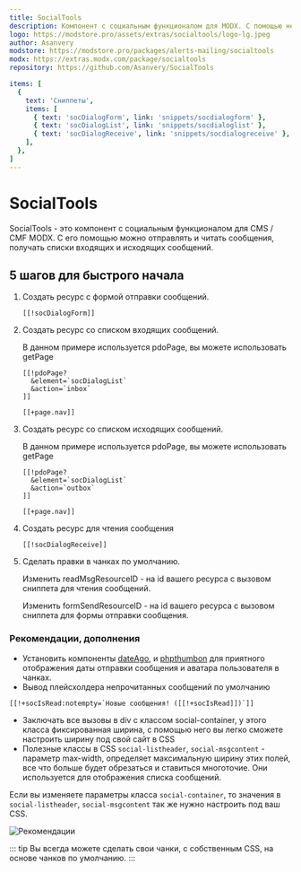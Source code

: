```yaml
---
title: SocialTools
description: Компонент с социальным функционалом для MODX. С помощью него можно отправлять и читать сообщения, получать списки входящих и исходящих сообщений
logo: https://modstore.pro/assets/extras/socialtools/logo-lg.jpeg
author: Asanvery
modstore: https://modstore.pro/packages/alerts-mailing/socialtools
modx: https://extras.modx.com/package/socialtools
repository: https://github.com/Asanvery/SocialTools

items: [
  {
    text: 'Сниппеты',
    items: [
      { text: 'socDialogForm', link: 'snippets/socdialogform' },
      { text: 'socDialogList', link: 'snippets/socdialoglist' },
      { text: 'socDialogReceive', link: 'snippets/socdialogreceive' },
    ],
  },
]
---
```

# SocialTools

SocialTools -  это компонент с социальным функционалом для CMS / CMF MODX.
С его помощью можно отправлять и читать сообщения, получать списки входящих и исходящих сообщений.

## 5 шагов для быстрого начала

1. Создать ресурс с формой отправки сообщений.

    ```modx
    [[!socDialogForm]]
    ```

2. Создать ресурс со списком входящих сообщений.

    В данном примере используется pdoPage, вы можете использовать getPage

    ```modx
    [[!pdoPage?
      &element=`socDialogList`
      &action=`inbox`
    ]]

    [[+page.nav]]
    ```

3. Создать ресурс со списком исходящих сообщений.

   В данном примере используется pdoPage, вы можете использовать getPage

    ```modx
    [[!pdoPage?
      &element=`socDialogList`
      &action=`outbox`
    ]]

    [[+page.nav]]
    ```

4. Создать ресурс для чтения сообщения

    ```modx
    [[!socDialogReceive]]
    ```

5. Сделать правки в чанках по умолчанию.

    Изменить readMsgResourceID - на id вашего ресурса с вызовом сниппета для чтения сообщений.

    Изменить formSendResourceID - на id вашего ресурса с вызовом сниппета для формы отправки сообщения.

### Рекомендации, дополнения

- Установить компоненты [dateAgo](https://modstore.pro/packages/utilities/dateago), и [phpthumbon](http://modx.com/extras/package/phpthumbon) для приятного отображения даты отправки сообщения и аватара пользователя в чанках.
- Вывод плейсхолдера непрочитанных сообщений по умолчанию

```modx
[[!+socIsRead:notempty=`Новые сообщения! ([[!+socIsRead]])`]]
```

- Заключать все вызовы в div с классом social-container, у этого класса фиксированная ширина, с помощью него вы легко сможете настроить ширину под свой сайт в CSS
- Полезные классы в CSS `social-listheader`, `social-msgcontent` - параметр max-width, определяет максимальную ширину этих полей, все что больше будет обрезаться и ставиться многоточие. Они используется для отображения списка сообщений.

Если вы изменяете параметры класса `social-container`, то значения в `social-listheader`, `social-msgcontent` так же нужно настроить под ваш CSS.

![Рекомендации](https://file.modx.pro/files/c/2/c/c2ca21272e774ac13d6c9d7bcaaa9bc1.jpg)

::: tip
Вы всегда можете сделать свои чанки, с собственным CSS, на основе чанков по умолчанию.
:::
